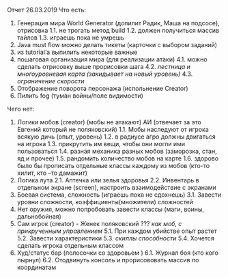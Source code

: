 Отчет 26.03.2019
Что есть:
1.	Генерация мира World Generator (допилит Радик, Маша на подсосе), отрисовка
1.1.	не трогать метод build
1.2.	должен получиться массив тайлов
1.3.	играешь пока не умрешь
2.	Java must flow можно делать тикеты (карточки с выбором заданий)
3.	из tutorial’а выпилить некоторые важные
4.	пошаговая организация мира (для реализации атаки)
4.1.	можно сделать отрисовку выше прорисовки шага
4.2.	*лестница и многоуровневая карта (закидывает на новый уровень)*
4.3.	*ограничение скорости*
5.	Отображение поворота персонажа (испольнение Creator)
6.	Пилить fog (туман войны/поле видимости)

Чего нет:
1.	Логики мобов (creator) (мобы не атакают) АИ (отвечает за это Евгений который не поляковский)
1.1.	Мобы наследуют от игрока всякую дичь (опыт, уровень)
1.2.	в радиусе агро должны двигаться на игрока
1.3.	прикрутить им вещи, чтобы они могли ими пользоваться
1.4.	разная механика разных мобов (заморозка, стан, яд и прочее)
1.5.	рандомить количество мобов на карте
1.6.	здорово было бы прописать отдельные классы каждому из мобов (кто-то хилит, кто –то дамажит)
2.	Логика лута 
2.1.	Аптечка или зелья здоровья
2.2.	Инвентарь в отдельном экране (screen), настроить взаимодействие с экранами
3.	Боевая система, сложность (играешь пока не сдохнешь)
3.1.	Завести уровни сложности, коэффициенты(множители) сложностей
4.	Нет оружия, можно попробовать завести классы (маги, воины, дальнобойная)
5.	Сам игрок (creator)  - Женек поляковский ???
*как моб, с прикрученным управлением*
5.1.	При каждом убийстве опыт растет 
5.2.	Завести характеристики
5.3.	*скиллы способности*
5.4.	Хочется сделать игрока отдельным классом
6.	Худ/статус бар (полосочки со здоровьем )
6.1.	Журнал боя (кто кого пырнул)
6.2.	Отодвинуть консоль и прорисововать массив по координатам
